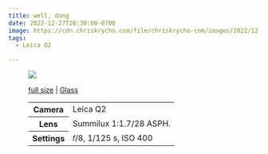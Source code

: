 ```yaml
---
title: well, dang
date: 2022-12-27T20:30:00-0700
image: https://cdn.chriskrycho.com/file/chriskrycho-com/images/2022/12-21%20well%2C%20dang%20thumb.jpg
tags:
  - Leica Q2

---
```


<figure>

<img src="https://cdn.chriskrycho.com/file/chriskrycho-com/images/2022/12-21%20well%2C%20dang%20thumb.jpg" />

<figcaption>
<p><a href="https://cdn.chriskrycho.com/file/chriskrycho-com/images/2022/12-21%20well%2C%20dang.jpg">full size</a> | <a href="https://glass.photo/chriskrycho/SaSW12A7hXiOBeMUBsdAd">Glass</a></p>

<table>
<tr><th scope="row">Camera</th><td>Leica Q2</td></tr>
<tr><th scope="row">Lens</th><td>Summilux 1:1.7/28 <span class="smcp">ASPH</span>.</td></tr>
<tr><th scope="row">Settings</th><td>𝑓/8, 1/125 s, <span class="smcp">ISO</span> 400</td></tr>
</table>

</figcaption>

</figure>